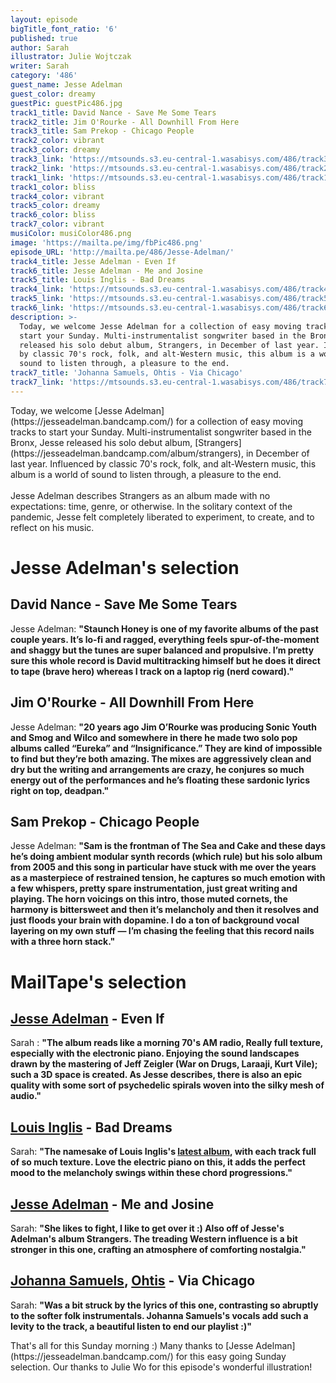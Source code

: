 ```yaml
---
layout: episode
bigTitle_font_ratio: '6'
published: true
author: Sarah
illustrator: Julie Wojtczak
writer: Sarah
category: '486'
guest_name: Jesse Adelman
guest_color: dreamy
guestPic: guestPic486.jpg
track1_title: David Nance - Save Me Some Tears
track2_title: Jim O'Rourke - All Downhill From Here
track3_title: Sam Prekop - Chicago People
track2_color: vibrant
track3_color: dreamy
track3_link: 'https://mtsounds.s3.eu-central-1.wasabisys.com/486/track3.mp3'
track2_link: 'https://mtsounds.s3.eu-central-1.wasabisys.com/486/track2.mp3'
track1_link: 'https://mtsounds.s3.eu-central-1.wasabisys.com/486/track1.mp3'
track1_color: bliss
track4_color: vibrant
track5_color: dreamy
track6_color: bliss
track7_color: vibrant
musiColor: musiColor486.png
image: 'https://mailta.pe/img/fbPic486.png'
episode_URL: 'http://mailta.pe/486/Jesse-Adelman/'
track4_title: Jesse Adelman - Even If
track6_title: Jesse Adelman - Me and Josine
track5_title: Louis Inglis - Bad Dreams
track4_link: 'https://mtsounds.s3.eu-central-1.wasabisys.com/486/track4.mp3'
track5_link: 'https://mtsounds.s3.eu-central-1.wasabisys.com/486/track5.mp3'
track6_link: 'https://mtsounds.s3.eu-central-1.wasabisys.com/486/track6.mp3'
description: >-
  Today, we welcome Jesse Adelman for a collection of easy moving tracks to
  start your Sunday. Multi-instrumentalist songwriter based in the Bronx, Jesse
  released his solo debut album, Strangers, in December of last year. Influenced
  by classic 70's rock, folk, and alt-Western music, this album is a world of
  sound to listen through, a pleasure to the end.
track7_title: 'Johanna Samuels, Ohtis - Via Chicago'
track7_link: 'https://mtsounds.s3.eu-central-1.wasabisys.com/486/track7.mp3'
---
```

<p id="introduction">Today, we welcome [Jesse Adelman](https://jesseadelman.bandcamp.com/) for a collection of easy moving tracks to start your Sunday. Multi-instrumentalist songwriter based in the Bronx, Jesse released his solo debut album, [Strangers](https://jesseadelman.bandcamp.com/album/strangers), in December of last year. Influenced by classic 70's rock, folk, and alt-Western music, this album is a world of sound to listen through, a pleasure to the end.
  <br><br>
  Jesse Adelman describes Strangers as an album made with no expectations: time, genre, or otherwise. In the solitary context of the pandemic, Jesse felt completely liberated to experiment, to create, and to reflect on his music. 
</p>

# Jesse Adelman's selection

## David Nance - Save Me Some Tears
Jesse Adelman: **"**Staunch Honey is one of my favorite albums of the past couple years. It’s lo-fi and ragged, everything feels spur-of-the-moment and shaggy but the tunes are super balanced and propulsive. I’m pretty sure this whole record is David multitracking himself but he does it direct to tape (brave hero) whereas I track on a laptop rig (nerd coward).**"**

## Jim O'Rourke - All Downhill From Here
Jesse Adelman: **"**20 years ago Jim O’Rourke was producing Sonic Youth and Smog and Wilco and somewhere in there he made two solo pop albums called “Eureka” and “Insignificance.” They are kind of impossible to find but they’re both amazing. The mixes are aggressively clean and dry but the writing and arrangements are crazy, he conjures so much energy out of the performances and he’s floating these sardonic lyrics right on top, deadpan.**"**

## Sam Prekop - Chicago People
Jesse Adelman: **"**Sam is the frontman of The Sea and Cake and these days he’s doing ambient modular synth records (which rule) but his solo album from 2005 and this song in particular have stuck with me over the years as a masterpiece of restrained tension, he captures so much emotion with a few whispers, pretty spare instrumentation, just great writing and playing. The horn voicings on this intro, those muted cornets, the harmony is bittersweet and then it’s melancholy and then it resolves and just floods your brain with dopamine. I do a ton of background vocal layering on my own stuff — I’m chasing the feeling that this record nails with a three horn stack.**"**

# MailTape's selection

## [Jesse Adelman](https://jesseadelman.bandcamp.com/) - Even If
Sarah : **"**The album reads like a morning 70's AM radio, Really full texture, especially with the electronic piano. Enjoying the sound landscapes drawn by the mastering of Jeff Zeigler (War on Drugs, Laraaji, Kurt Vile); such a 3D space is created. As Jesse describes, there is also an epic quality with some sort of psychedelic spirals woven into the silky mesh of audio.**"**  

## [Louis Inglis](https://louisinglis.bandcamp.com/album/bad-dreams) - Bad Dreams
Sarah: **"**The namesake of Louis Inglis's [latest album](https://louisinglis.bandcamp.com/album/bad-dreams), with each track full of so much texture. Love the electric piano on this, it adds the perfect mood to the melancholy swings within these chord progressions.**"**

## [Jesse Adelman](https://jesseadelman.bandcamp.com/album/strangers) - Me and Josine
Sarah: **"**She likes to fight, I like to get over it :) Also off of Jesse's Adelman's album Strangers. The treading Western influence is a bit stronger in this one, crafting an atmosphere of comforting nostalgia.**"**

## [Johanna Samuels](http://www.johannasamuels.com/), [Ohtis](https://www.ohtis.com/) - Via Chicago
Sarah: **"**Was a bit struck by the lyrics of this one, contrasting so abruptly to the softer folk instrumentals. Johanna Samuels's vocals add such a levity to the track, a beautiful listen to end our playlist :)**"**

<p id="outroduction">That's all for this Sunday morning :) Many thanks to [Jesse Adelman](https://jesseadelman.bandcamp.com/) for this easy going Sunday selection. Our thanks to Julie Wo for this episode's wonderful illustration!</p>
